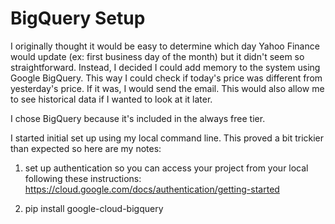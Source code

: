 # BigQuery Setup

I originally thought it would be easy to determine which day Yahoo Finance would update (ex: first business day of the month) but it didn't seem so straightforward. Instead, I decided I could add memory to the system using Google BigQuery. This way I could check if today's price was different from yesterday's price. If it was, I would send the email. This would also allow me to see historical data if I wanted to look at it later.

I chose BigQuery because it's included in the always free tier.

I started initial set up using my local command line. This proved a bit trickier than expected so here are my notes:

1) set up authentication so you can access your project from your local following these instructions: https://cloud.google.com/docs/authentication/getting-started

2) pip install google-cloud-bigquery
